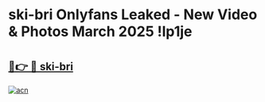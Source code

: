 # ski-bri Onlyfans Leaked - New Video & Photos March 2025 !lp1je

# <h2><a href="https://1tj0ab.iuczelnia.edu.pl?title=ski-bri&ref=lp1je">🔗👉 🔴 ski-bri</a></h2>

[![acn](https://github.com/user-attachments/assets/0f9c940e-d8b0-45ae-aac7-cd30a18b3e1c)](https://1tj0ab.iuczelnia.edu.pl?title=ski-bri&ref=lp1je)

